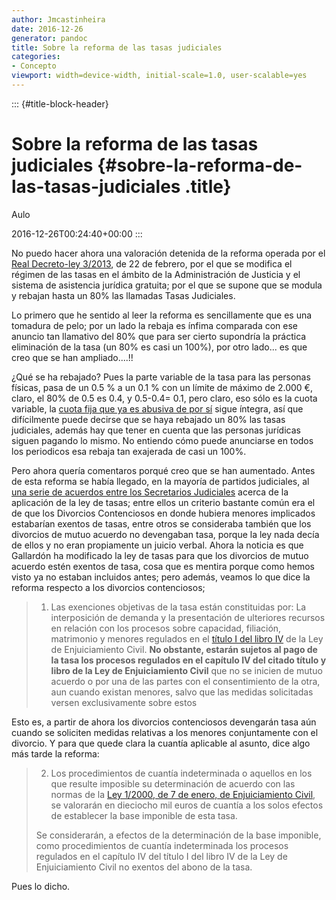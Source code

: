 ```yaml
---
author: Jmcastinheira
date: 2016-12-26
generator: pandoc
title: Sobre la reforma de las tasas judiciales
categories:
- Concepto
viewport: width=device-width, initial-scale=1.0, user-scalable=yes
---
```


::: {#title-block-header}
# Sobre la reforma de las tasas judiciales {#sobre-la-reforma-de-las-tasas-judiciales .title}

Aulo

2016-12-26T00:24:40+00:00
:::

No puedo hacer ahora una valoración detenida de la reforma operada por
el [Real Decreto-ley
3/2013](http://www.sisej.com/documentos/tasas-judiciales/doc_view/1714-real-decreto-ley-32013-de-modificacion-ley-tasas-judiciales),
de 22 de febrero, por el que se modifica el régimen de las tasas en el
ámbito de la Administración de Justicia y el sistema de asistencia
jurídica gratuita; por el que se supone que se modula y rebajan hasta un
80% las llamadas Tasas Judiciales.

Lo primero que he sentido al leer la reforma es sencillamente que es una
tomadura de pelo; por un lado la rebaja es ínfima comparada con ese
anuncio tan llamativo del 80% que para ser cierto supondría la práctica
eliminación de la tasa (un 80% es casi un 100%), por otro lado... es que
creo que se han ampliado....!!

¿Qué se ha rebajado? Pues la parte variable de la tasa para las personas
físicas, pasa de un 0.5 % a un 0.1 % con un límite de máximo de 2.000 €,
claro, el 80% de 0.5 es 0.4, y 0.5-0.4= 0.1, pero claro, eso sólo es la
cuota variable, la [cuota fija que ya es abusiva de por
sí](http://noticias.juridicas.com/base_datos/Fiscal/l10-2012.html#a7)
sigue íntegra, así que difícilmente puede decirse que se haya rebajado
un 80% las tasas judiciales, además hay que tener en cuenta que las
personas jurídicas siguen pagando lo mismo. No entiendo cómo puede
anunciarse en todos los periodicos esa rebaja tan exajerada de casi un
100%.

Pero ahora quería comentaros porqué creo que se han aumentado. Antes de
esta reforma se había llegado, en la mayoría de partidos judiciales, al
[una serie de acuerdos entre los Secretarios
Judiciales](http://www.sisej.com/documentos/tasas-judiciales) acerca de
la aplicación de la ley de tasas; entre ellos un criterio bastante común
era el de que los Divorcios Contenciosos en donde hubiera menores
implicados estabarían exentos de tasas, entre otros se consideraba
también que los divorcios de mutuo acuerdo no devengaban tasa, porque la
ley nada decía de ellos y no eran propiamente un juicio verbal. Ahora la
noticia es que Gallardón ha modificado la ley de tasas para que los
divorcios de mutuo acuerdo estén exentos de tasa, cosa que es mentira
porque como hemos visto ya no estaban incluidos antes; pero además,
veamos lo que dice la reforma respecto a los divorcios contenciosos;

> 1.  Las exenciones objetivas de la tasa están constituidas por: La
>     interposición de demanda y la presentación de ulteriores recursos
>     en relación con los procesos sobre capacidad, filiación,
>     matrimonio y menores regulados en el [título I del libro
>     IV](http://noticias.juridicas.com/base_datos/Privado/l1-2000.l4t1.html#c4)
>     de la Ley de Enjuiciamiento Civil. **No obstante, estarán sujetos
>     al pago de la tasa los procesos regulados en el capítulo IV del
>     citado título y libro de la Ley de Enjuiciamiento Civil** que no
>     se inicien de mutuo acuerdo o por una de las partes con el
>     consentimiento de la otra, aun cuando existan menores, salvo que
>     las medidas solicitadas versen exclusivamente sobre estos

Esto es, a partir de ahora los divorcios contenciosos devengarán tasa
aún cuando se soliciten medidas relativas a los menores conjuntamente
con el divorcio. Y para que quede clara la cuantía aplicable al asunto,
dice algo más tarde la reforma:

> 2.  Los procedimientos de cuantía indeterminada o aquellos en los que
>     resulte imposible su determinación de acuerdo con las normas de la
>     [Ley 1/2000, de 7 de enero, de Enjuiciamiento
>     Civil](http://noticias.juridicas.com/base_datos/Privado/l1-2000.html),
>     se valorarán en dieciocho mil euros de cuantía a los solos efectos
>     de establecer la base imponible de esta tasa.
>
> Se considerarán, a efectos de la determinación de la base imponible,
> como procedimientos de cuantía indeterminada los procesos regulados en
> el capítulo IV del título I del libro IV de la Ley de Enjuiciamiento
> Civil no exentos del abono de la tasa.

Pues lo dicho.
